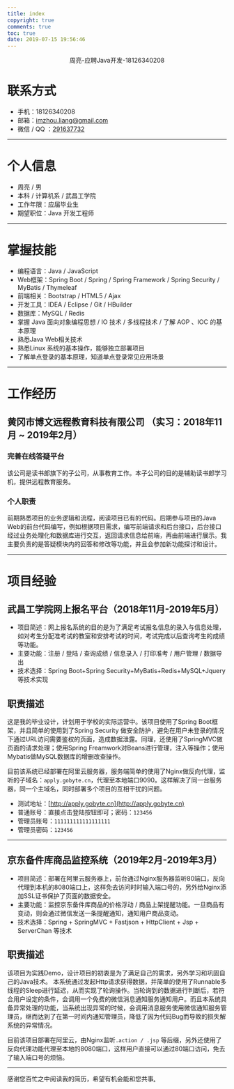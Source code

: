 ```yaml
---
title: index
copyright: true
comments: true
toc: true
date: 2019-07-15 19:56:46
---
```


<center>周亮-应聘Java开发-18126340208</center>


# 联系方式

- 手机：18126340208
- 邮箱：[imzhou.liang@gmail.com](mailto:imzhou.liang@gmail.com)
- 微信 / QQ ：[291637732](http://wpa.qq.com/msgrd?v=3&uin=291637732&site=qq&menu=yes)

-------------------------

# 个人信息
 - 周亮 / 男 
 - 本科 / 计算机系 / 武昌工学院
 - 工作年限：应届毕业生
 - 期望职位：Java 开发工程师

----------------------------

# 掌握技能
- 编程语言：Java / JavaScript
- Web框架：Spring Boot / Spring / Spring Framework / Spring Security / MyBatis / Thymeleaf
- 前端相关：Bootstrap / HTML5 /  Ajax 
- 开发工具：IDEA / Eclipse / Git / HBuilder 
- 数据库：MySQL / Redis
- 掌握 Java 面向对象编程思想 / IO 技术 /  多线程技术 / 了解 AOP 、IOC 的基本原理
- 熟悉Java Web相关技术
- 熟悉Linux 系统的基本操作，能够独立部署项目
- 了解单点登录的基本原理，知道单点登录常见应用场景

------------------------

# 工作经历
## 黄冈市博文远程教育科技有限公司 （实习：2018年11月 ~ 2019年2月）
### 完善在线答疑平台
该公司是读书郎旗下的子公司，从事教育工作。本子公司的目的是辅助读书郎学习机，提供远程教育服务。

### 个人职责
前期熟悉项目的业务逻辑和流程，阅读项目已有的代码。后期参与项目的Java Web的前台代码编写，例如根据项目需求，编写前端请求和后台接口，后台接口经过业务处理化和数据库进行交互，返回请求信息给前端，再由前端进行展示。我主要负责的是答疑模块内的回答和修改等功能，并且会参加新功能探讨和设计。

------

# 项目经验
## 武昌工学院网上报名平台（2018年11月-2019年5月）
- 项目简述：网上报名系统的目的是为了满足考试报名信息的录入与信息处理，如对考生分配准考试的教室和安排考试的时间，考试完成以后查询考生的成绩等功能。
- 主要功能：注册 / 登陆 / 查询成绩 / 信息录入 / 打印准考 / 用户管理 / 数据导出
- 技术选择：Spring Boot+Spring Security+MyBatis+Redis+MySQL+Jquery 等技术实现

## 职责描述
这是我的毕业设计，计划用于学校的实际运营中。该项目使用了Spring Boot框架，并且简单的使用到了Spring Security 做安全防护，避免在用户未登录的情况下通过URL访问需要鉴权的页面，造成数据泄露。同理，还使用了SpringMVC做页面的请求处理；使用Spring Freamwork对Beans进行管理，注入等操作；使用Mybatis做MySQL数据库的增删改查操作。

目前该系统已经部署在阿里云服务器，服务端简单的使用了Nginx做反向代理，监听的子域名：`apply.gobyte.cn`，代理至本地端口9090。这样解决了同一台服务器，同一个主域名，同时部署多个项目的互相干扰的问题。

- 测试地址：[http://apply.gobyte.cn](http://apply.gobyte.cn)
- 普通账号：直接点击登陆按钮即可；密码：`123456`
- 管理员账号：`111111111111111111`
- 管理员密码：`123456`

-------------------

## 京东备件库商品监控系统（2019年2月-2019年3月）
- 项目简述：部署在阿里云服务器上，前台通过Nginx服务器监听80端口，反向代理到本机的8080端口上，这样免去访问时时输入端口号的，另外给Nginx添加SSL证书保护了页面的数据安全。
- 主要功能：监控京东备件库商品的价格浮动 / 商品上架提醒功能。一旦商品有变动，则会通过微信发送一条提醒通知，通知用户商品变动。
- 技术选择：Spring + SpringMVC + Fastjson + HttpClient + Jsp + ServerChan 等技术



## 职责描述
该项目为实践Demo，设计项目的初衷是为了满足自己的需求，另外学习和巩固自己的Java技术。
本系统通过发起Http请求获得数据，并简单的使用了Runnable多线程的Sleep进行延迟，从而实现了轮询操作。当轮询到的数据进行判断后，若符合用户设定的条件，会调用一个免费的微信消息通知服务通知用户。而且本系统具备异常处理的功能，当系统出现异常的时候，会调用消息服务使用微信通知服务管理员，继而达到了在第一时间内通知管理员，降低了因为代码Bug而导致的损失解系统的异常情况。

目前该项目部署在阿里云，由Nginx监听`.action / .jsp` 等后缀，另外还使用了反向代理功能代理至本地的8080端口，这样用户直接可以通过80端口访问，免去了输入端口号的烦恼。

------------------

感谢您百忙之中阅读我的简历，希望有机会能和您共事[.](./jd.pdf)